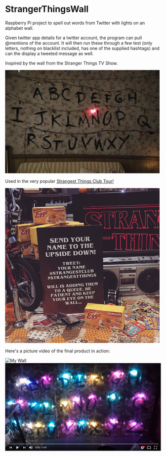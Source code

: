 # StrangerThingsWall
Raspberry Pi project to spell out words from Twitter with lights on an alphabet wall.

Given twitter app details for a twitter account, the program can pull @mentions of the account. It will then run these through a few test (only letters, nothing on blacklist included, has one of the supplied hashtags) and can the display a tweeted message as well.

Inspired by the wall from the Stranger Things TV Show.

<img src="Media/strangerthingswall.jpg" width=500 alt="Stranger Things Wall"/>

Used in the very popular [Strangest Things Club Tour!](https://twitter.com/StrangestClub)

<img src="Media/Stranger Things Wall Sign.jpg" width=500 alt="Stranger Things Wall"/>

Here's a picture video of the final product in action:

<img src="Media/mywall.jpg" width=600 alt="My Wall"/> [<img src="Media/VideoThumbnail.png" width=600 alt="Stranger Things Wall Video"/>](https://www.youtube.com/watch?v=CCySWq4zuck&list=PLb5W5r1XGXmaUkG2bbmtx1y04VAv8MTS1&index=2)
